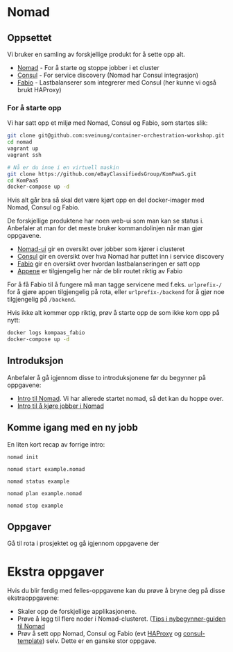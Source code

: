 Nomad
=====

Oppsettet
---------

Vi bruker en samling av forskjellige produkt for å sette opp alt.

 * [Nomad](https://www.nomadproject.io/) - For å starte og stoppe jobber i et cluster
 * [Consul](https://www.consul.io/) - For service discovery (Nomad har Consul integrasjon)
 * [Fabio](https://github.com/eBay/fabio) - Lastbalanserer som integrerer med Consul (her kunne vi også brukt HAProxy)


### For å starte opp

Vi har satt opp et miljø med Nomad, Consul og Fabio, som startes slik:

```bash
git clone git@github.com:sveinung/container-orchestration-workshop.git
cd nomad
vagrant up
vagrant ssh

# Nå er du inne i en virtuell maskin
git clone https://github.com/eBayClassifiedsGroup/KomPaaS.git
cd KomPaaS
docker-compose up -d
```

Hvis alt går bra så skal det være kjørt opp en del docker-imager med Nomad, Consul og Fabio.

De forskjellige produktene har noen web-ui som man kan se status i. Anbefaler
at man for det meste bruker kommandolinjen når man gjør oppgavene.

 * [Nomad-ui](http://localhost:8080/) gir en oversikt over jobber som kjører i clusteret
 * [Consul](http://localhost:8500/) gir en oversikt over hva Nomad har puttet inn i service discovery
 * [Fabio](http://localhost:9998/) gir en oversikt over hvordan lastbalanseringen er satt opp
 * [Appene](http://localhost:9999/) er tilgjengelig her når de blir routet riktig av Fabio

For å få Fabio til å fungere må man tagge servicene med f.eks. `urlprefix-/`
for å gjøre appen tilgjengelig på rota, eller `urlprefix-/backend` for å gjør
noe tilgjengelig på `/backend`.

Hvis ikke alt kommer opp riktig, prøv å starte opp de som ikke kom opp på nytt:

```bash
docker logs kompaas_fabio
docker-compose up -d
```


Introduksjon
------------

Anbefaler å gå igjennom disse to introduksjonene før du begynner på oppgavene:

* [Intro til Nomad](https://www.nomadproject.io/intro/getting-started/running.html). Vi har allerede startet nomad, så det kan du hoppe over.
* [Intro til å kjøre jobber i Nomad](https://www.nomadproject.io/intro/getting-started/jobs.html)


Komme igang med en ny jobb
--------------------------

En liten kort recap av forrige intro:

```
nomad init

nomad start example.nomad

nomad status example

nomad plan example.nomad

nomad stop example
```

Oppgaver
--------

Gå til rota i prosjektet og gå igjennom oppgavene der


Ekstra oppgaver
===============

Hvis du blir ferdig med felles-oppgavene kan du prøve å bryne deg på disse ekstraoppgavene:

* Skaler opp de forskjellige applikasjonene.
* Prøve å legg til flere noder i Nomad-clusteret. ([Tips i nybegynner-guiden til Nomad](https://www.nomadproject.io/intro/getting-started/cluster.html)
* Prøv å sett opp Nomad, Consul og Fabio (evt [HAProxy](http://www.haproxy.org/) og [consul-template](https://github.com/hashicorp/consul-template)) selv. Dette er en ganske stor oppgave.


